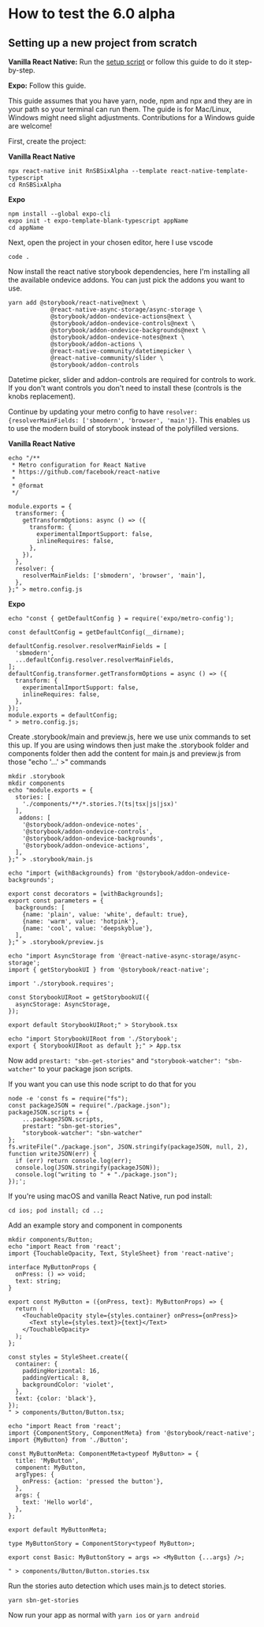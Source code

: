 # How to test the 6.0 alpha

## Setting up a new project from scratch

**Vanilla React Native:** Run the [setup script](https://gist.github.com/dannyhw/9b84973dcc6ff4fa2e86e32d571d294e) or follow this guide to do it step-by-step.

**Expo:** Follow this guide.

This guide assumes that you have yarn, node, npm and npx and they are in your path so your
terminal can run them. The guide is for Mac/Linux, Windows might need slight adjustments. Contributions for a Windows guide are welcome!

First, create the project:

**Vanilla React Native**

```shell
npx react-native init RnSBSixAlpha --template react-native-template-typescript
cd RnSBSixAlpha
```

**Expo**

```shell
npm install --global expo-cli
expo init -t expo-template-blank-typescript appName
cd appName
```

Next, open the project in your chosen editor, here I use vscode

```shell
code .
```

Now install the react native storybook dependencies, here I'm installing all the available ondevice addons. You can just pick the addons you want to use.

```shell
yarn add @storybook/react-native@next \
            @react-native-async-storage/async-storage \
            @storybook/addon-ondevice-actions@next \
            @storybook/addon-ondevice-controls@next \
            @storybook/addon-ondevice-backgrounds@next \
            @storybook/addon-ondevice-notes@next \
            @storybook/addon-actions \
            @react-native-community/datetimepicker \
            @react-native-community/slider \
            @storybook/addon-controls
```

Datetime picker, slider and addon-controls are required for controls to work. If you don't want controls you don't need to install these (controls is the knobs replacement).

Continue by updating your metro config to have `resolver:{resolverMainFields: ['sbmodern', 'browser', 'main']}`.
This enables us to use the modern build of storybook instead of the polyfilled versions.

**Vanilla React Native**

```shell
echo "/**
 * Metro configuration for React Native
 * https://github.com/facebook/react-native
 *
 * @format
 */

module.exports = {
  transformer: {
    getTransformOptions: async () => ({
      transform: {
        experimentalImportSupport: false,
        inlineRequires: false,
      },
    }),
  },
  resolver: {
    resolverMainFields: ['sbmodern', 'browser', 'main'],
  },
};" > metro.config.js
```

**Expo**

```shell
echo "const { getDefaultConfig } = require('expo/metro-config');

const defaultConfig = getDefaultConfig(__dirname);

defaultConfig.resolver.resolverMainFields = [
  'sbmodern',
  ...defaultConfig.resolver.resolverMainFields,
];
defaultConfig.transformer.getTransformOptions = async () => ({
  transform: {
    experimentalImportSupport: false,
    inlineRequires: false,
  },
});
module.exports = defaultConfig;
" > metro.config.js;
```

Create .storybook/main and preview.js, here we use unix commands to set this up. If you are using windows then just make the .storybook folder and components folder then add the content for main.js and preview.js from those "echo '...' >" commands

```shell
mkdir .storybook
mkdir components
echo "module.exports = {
  stories: [
    './components/**/*.stories.?(ts|tsx|js|jsx)'
  ],
   addons: [
    '@storybook/addon-ondevice-notes',
    '@storybook/addon-ondevice-controls',
    '@storybook/addon-ondevice-backgrounds',
    '@storybook/addon-ondevice-actions',
  ],
};" > .storybook/main.js

echo "import {withBackgrounds} from '@storybook/addon-ondevice-backgrounds';

export const decorators = [withBackgrounds];
export const parameters = {
  backgrounds: [
    {name: 'plain', value: 'white', default: true},
    {name: 'warm', value: 'hotpink'},
    {name: 'cool', value: 'deepskyblue'},
  ],
};" > .storybook/preview.js

echo "import AsyncStorage from '@react-native-async-storage/async-storage';
import { getStorybookUI } from '@storybook/react-native';

import './storybook.requires';

const StorybookUIRoot = getStorybookUI({
  asyncStorage: AsyncStorage,
});

export default StorybookUIRoot;" > Storybook.tsx

echo "import StorybookUIRoot from './Storybook';
export { StorybookUIRoot as default };" > App.tsx
```

Now add `prestart: "sbn-get-stories"` and `"storybook-watcher": "sbn-watcher"` to your package json scripts.

If you want you can use this node script to do that for you

```shell
node -e 'const fs = require("fs");
const packageJSON = require("./package.json");
packageJSON.scripts = {
    ...packageJSON.scripts,
    prestart: "sbn-get-stories",
    "storybook-watcher": "sbn-watcher"
};
fs.writeFile("./package.json", JSON.stringify(packageJSON, null, 2), function writeJSON(err) {
  if (err) return console.log(err);
  console.log(JSON.stringify(packageJSON));
  console.log("writing to " + "./package.json");
});';
```

If you're using macOS and vanilla React Native, run pod install:

```shell
cd ios; pod install; cd ..;
```

Add an example story and component in components

```shell
mkdir components/Button;
echo "import React from 'react';
import {TouchableOpacity, Text, StyleSheet} from 'react-native';

interface MyButtonProps {
  onPress: () => void;
  text: string;
}

export const MyButton = ({onPress, text}: MyButtonProps) => {
  return (
    <TouchableOpacity style={styles.container} onPress={onPress}>
      <Text style={styles.text}>{text}</Text>
    </TouchableOpacity>
  );
};

const styles = StyleSheet.create({
  container: {
    paddingHorizontal: 16,
    paddingVertical: 8,
    backgroundColor: 'violet',
  },
  text: {color: 'black'},
});
" > components/Button/Button.tsx;

echo "import React from 'react';
import {ComponentStory, ComponentMeta} from '@storybook/react-native';
import {MyButton} from './Button';

const MyButtonMeta: ComponentMeta<typeof MyButton> = {
  title: 'MyButton',
  component: MyButton,
  argTypes: {
    onPress: {action: 'pressed the button'},
  },
  args: {
    text: 'Hello world',
  },
};

export default MyButtonMeta;

type MyButtonStory = ComponentStory<typeof MyButton>;

export const Basic: MyButtonStory = args => <MyButton {...args} />;

" > components/Button/Button.stories.tsx
```

Run the stories auto detection which uses main.js to detect stories.

```shell
yarn sbn-get-stories
```

Now run your app as normal with `yarn ios` or `yarn android`
